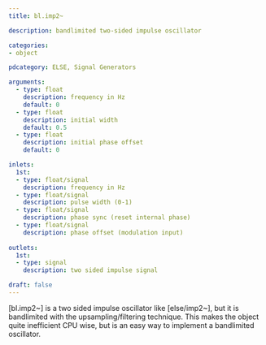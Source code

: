 ```yaml
---
title: bl.imp2~

description: bandlimited two-sided impulse oscillator

categories:
- object

pdcategory: ELSE, Signal Generators

arguments:
  - type: float
    description: frequency in Hz
    default: 0
  - type: float
    description: initial width
    default: 0.5
  - type: float
    description: initial phase offset
    default: 0

inlets:
  1st:
  - type: float/signal
    description: frequency in Hz
  - type: float/signal
    description: pulse width (0-1)
  - type: float/signal
    description: phase sync (reset internal phase)
  - type: float/signal
    description: phase offset (modulation input)
    
outlets:
  1st:
  - type: signal
    description: two sided impulse signal

draft: false
---
```


[bl.imp2~] is a two sided impulse oscillator like [else/imp2~], but it is bandlimited with the upsampling/filtering technique. This makes the object quite inefficient CPU wise, but is an easy way to implement a bandlimited oscillator. 

